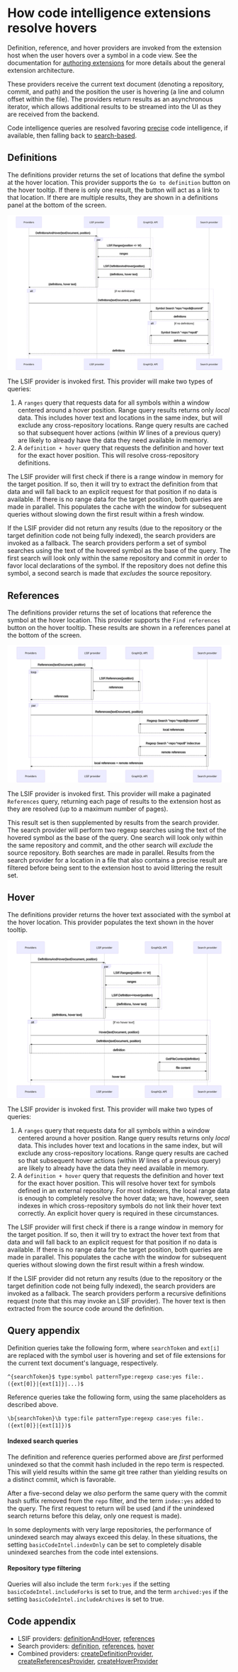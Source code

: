 # How code intelligence extensions resolve hovers

Definition, reference, and hover providers are invoked from the extension host when the user hovers over a symbol in a code view. See the documentation for [authoring extensions](https://docs.sourcegraph.com/extensions/authoring) for more details about the general extension architecture.

These providers receive the current text document (denoting a repository, commit, and path) and the position the user is hovering (a line and column offset within the file). The providers return results as an asynchronous iterator, which allows additional results to be streamed into the UI as they are received from the backend.

Code intelligence queries are resolved favoring [precise](https://docs.sourcegraph.com/code_intelligence/explanations/precise_code_intelligence) code intelligence, if available, then falling back to [search-based](https://docs.sourcegraph.com/code_intelligence/explanations/search_based_code_intelligence).

## Definitions

The definitions provider returns the set of locations that define the symbol at the hover location. This provider supports the `Go to definition` button on the hover tooltip. If there is only one result, the button will act as a link to that location. If there are multiple results, they are shown in a definitions panel at the bottom of the screen.

<a href="diagrams/extension-definitions.svg" target="_blank">
  <img src="diagrams/extension-definitions.svg">
</a>

The LSIF provider is invoked first. This provider will make two types of queries:

1. A `ranges` query that requests data for all symbols within a window centered around a hover position. Range query results returns only _local_ data. This includes hover text and locations in the same index, but will exclude any cross-repository locations. Range query results are cached so that subsequent hover actions (within _W_ lines of a previous query) are likely to already have the data they need available in memory.
1. A `definition + hover` query that requests the definition and hover text for the exact hover position. This will resolve cross-repository definitions.

The LSIF provider will first check if there is a range window in memory for the target position. If so, then it will try to extract the definition from that data and will fall back to an explicit request for that position if no data is available. If there is no range data for the target position, both queries are made in parallel. This populates the cache with the window for subsequent queries without slowing down the first result within a fresh window.

If the LSIF provider did not return any results (due to the repository or the target definition code not being fully indexed), the search providers are invoked as a fallback. The search providers perform a set of symbol searches using the text of the hovered symbol as the base of the query. The first search will look only within the same repository and commit in order to favor local declarations of the symbol. If the repository does not define this symbol, a second search is made that _excludes_ the source repository.

## References

The definitions provider returns the set of locations that reference the symbol at the hover location. This provider supports the `Find references` button on the hover tooltip. These results are shown in a references panel at the bottom of the screen.

<a href="diagrams/extension-references.svg" target="_blank">
  <img src="diagrams/extension-references.svg">
</a>

The LSIF provider is invoked first. This provider will make a paginated `References` query, returning each page of results to the extension host as they are resolved (up to a maximum number of pages).

This result set is then supplemented by results from the search provider. The search provider will perform two regexp searches using the text of the hovered symbol as the base of the query. One search will look only within the same repository and commit, and the other search will _exclude_ the source repository. Both searches are made in parallel. Results from the search provider for a location in a file that also contains a precise result are filtered before being sent to the extension host to avoid littering the result set.

## Hover

The definitions provider returns the hover text associated with the symbol at the hover location. This provider populates the text shown in the hover tooltip.

<a href="diagrams/extension-hover.svg" target="_blank">
  <img src="diagrams/extension-hover.svg">
</a>

The LSIF provider is invoked first. This provider will make two types of queries:

1. A `ranges` query that requests data for all symbols within a window centered around a hover position. Range query results returns only _local_ data. This includes hover text and locations in the same index, but will exclude any cross-repository locations. Range query results are cached so that subsequent hover actions (within _W_ lines of a previous query) are likely to already have the data they need available in memory.
1. A `definition + hover` query that requests the definition and hover text for the exact hover position. This will resolve hover text for symbols defined in an external repository. For most indexers, the local range data is enough to completely resolve the hover data; we have, however, seen indexes in which cross-repository symbols do not link their hover text correctly. An explicit hover query is required in these circumstances.

The LSIF provider will first check if there is a range window in memory for the target position. If so, then it will try to extract the hover text from that data and will fall back to an explicit request for that position if no data is available. If there is no range data for the target position, both queries are made in parallel. This populates the cache with the window for subsequent queries without slowing down the first result within a fresh window.

If the LSIF provider did not return any results (due to the repository or the target definition code not being fully indexed), the search providers are invoked as a fallback. The search providers perform a recursive definitions request (note that this may invoke an LSIF provider). The hover text is then extracted from the source code around the definition.

## Query appendix

Definition queries take the following form, where `searchToken` and `ext[i]` are replaced with the symbol user is hovering and set of file extensions for the current text document's language, respectively.

```
^{searchToken}$ type:symbol patternType:regexp case:yes file:.({ext[0]}|{ext[1]}|...)$
```

Reference queries take the following form, using the same placeholders as described above.

```
\b{searchToken}\b type:file patternType:regexp case:yes file:.({ext[0]}|{ext[1]})$
```

#### Indexed search queries

The definition and reference queries performed above are _first_ performed unindexed so that the commit hash included in the repo term is respected. This will yield results within the same git tree rather than yielding results on a distinct commit, which is favorable.

After a five-second delay we _also_ perform the same query with the commit hash suffix removed from the `repo` filter, and the term `index:yes` added to the query. The first request to return will be used (and if the unindexed search returns before this delay, only one request is made).

In some deployments with very large repositories, the performance of unindexed search may always exceed this delay. In these situations, the setting `basicCodeIntel.indexOnly` can be set to completely disable unindexed searches from the code intel extensions.

#### Repository type filtering

Queries will also include the term `fork:yes` if the setting `basicCodeIntel.includeForks` is set to true, and the term `archived:yes` if the setting `basicCodeIntel.includeArchives` is set to true.

## Code appendix

- LSIF providers: [definitionAndHover](https://sourcegraph.com/search?q=context:global+repo:%5Egithub%5C.com/sourcegraph/code-intel-extensions%24%40master+file:%5Etemplate/src/lsif/providers%5C.ts+function+definitionAndHover%28&patternType=literal), [references](https://sourcegraph.com/search?q=context:global+repo:%5Egithub%5C.com/sourcegraph/code-intel-extensions%24%40master+file:%5Etemplate/src/lsif/providers%5C.ts+function+references%28&patternType=literal)
- Search providers: [definition](https://sourcegraph.com/search?q=context:global+repo:%5Egithub%5C.com/sourcegraph/code-intel-extensions%24%40master+file:%5Etemplate/src/search/providers%5C.ts+const+definition+%3D&patternType=literal), [references](https://sourcegraph.com/search?q=context:global+repo:%5Egithub%5C.com/sourcegraph/code-intel-extensions%24%40master+file:%5Etemplate/src/search/providers%5C.ts+const+references+%3D&patternType=literal), [hover](https://sourcegraph.com/search?q=context:global+repo:%5Egithub%5C.com/sourcegraph/code-intel-extensions%24%40master+file:%5Etemplate/src/search/providers%5C.ts+const+hover+%3D&patternType=literal)
- Combined providers: [createDefinitionProvider](https://sourcegraph.com/search?q=context:global+repo:%5Egithub%5C.com/sourcegraph/code-intel-extensions%24%40master+file:%5Etemplate/src/providers%5C.ts+function+createDefinitionProvider%28&patternType=literal), [createReferencesProvider](https://sourcegraph.com/search?q=context:global+repo:%5Egithub%5C.com/sourcegraph/code-intel-extensions%24%40master+file:%5Etemplate/src/providers%5C.ts+function+createReferencesProvider%28&patternType=literal), [createHoverProvider](https://sourcegraph.com/search?q=context:global+repo:%5Egithub%5C.com/sourcegraph/code-intel-extensions%24%40master+file:%5Etemplate/src/providers%5C.ts+function+createHoverProvider%28&patternType=literal)
